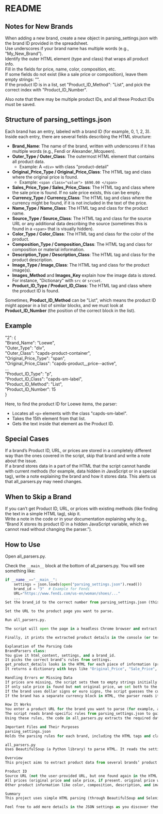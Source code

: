 # README

## Notes for New Brands
When adding a new brand, create a new object in parsing_settings.json with the brand ID provided in the spreadsheet.  
Use underscores if your brand name has multiple words (e.g., "My_New_Brand").  
Identify the outer HTML element (type and class) that wraps all product info.  
Fill in the fields for price, name, color, composition, etc.  
If some fields do not exist (like a sale price or composition), leave them empty strings: "".  
If the product ID is in a list, set "Product_ID_Method": "List", and pick the correct index with "Product_ID_Number".

Also note that there may be multiple product IDs, and all these Product IDs must be saved.

## Structure of parsing_settings.json
Each brand has an entry, labeled with a brand ID (for example, 0, 1, 2, 3). Inside each entry, there are several fields describing the HTML structure:

- **Brand_Name**: The name of the brand, written with underscores if it has multiple words (e.g., Fendi or Alexander_Mcqueen).  
- **Outer_Type / Outer_Class**: The outermost HTML element that contains all product data.  
  - Example: A `<div>` with class "product-detail"  
- **Original_Price_Type / Original_Price_Class**: The HTML tag and class where the original price is found.  
  - Example: `<span class="value"> $690.00 </span>`  
- **Sales_Price_Type / Sales_Price_Class**: The HTML tag and class where the sale price is found. If no sale price exists, this can be empty.  
- **Currency_Type / Currency_Class**: The HTML tag and class where the currency might be found, if it is not included in the text of the price.  
- **Name_Type / Name_Class**: The HTML tag and class for the product name.  
- **Source_Type / Source_Class**: The HTML tag and class for the source URL or any additional data describing the source (sometimes this is found in a `<span>` that is visually hidden).  
- **Color_Type / Color_Class**: The HTML tag and class for the color of the product.  
- **Composition_Type / Composition_Class**: The HTML tag and class for composition or material information.  
- **Description_Type / Description_Class**: The HTML tag and class for the product description.  
- **Image_Type / Image_Class**: The HTML tag and class for the product image(s).  
- **Images_Method** and **Images_Key** explain how the image data is stored. For instance, "Dictionary" with `src` or `srcset`.  
- **Product_ID_Type / Product_ID_Class**: The HTML tag and class where the product ID is found.

Sometimes, **Product_ID_Method** can be "List", which means the product ID might appear in a list of similar blocks, and we must look at **Product_ID_Number** (the position of the correct block in the list).

## Example
"2": {  
  "Brand_Name": "Loewe",  
  "Outer_Type": "div",  
  "Outer_Class": "capds-product-container",  
  "Original_Price_Type": "span",  
  "Original_Price_Class": "capds-product__price--active",  
  ...  
  "Product_ID_Type": "p",  
  "Product_ID_Class": "capds-sm-label",  
  "Product_ID_Method": "List",  
  "Product_ID_Number": 15  
}

Here, to find the product ID for Loewe items, the parser:

- Locates all `<p>` elements with the class "capds-sm-label".  
- Takes the 15th element from that list.  
- Gets the text inside that element as the Product ID.

## Special Cases
If a brand’s Product ID, URL, or prices are stored in a completely different way than the ones covered in the script, skip that brand and write a note about the issue.  
If a brand stores data in a part of the HTML that the script cannot handle with current methods (for example, data hidden in JavaScript or in a special tag), write a note explaining the brand and how it stores data. This alerts us that all_parsers.py may need changes.

## When to Skip a Brand
If you can’t get Product ID, URL, or prices with existing methods (like finding the text in a simple HTML tag), skip it.  
Write a note in the code or in your documentation explaining why (e.g., “Brand X stores its product ID in a hidden JavaScript variable, which we cannot read without changing the parser.”).

## How to Use
Open all_parsers.py.

Check the `__main__` block at the bottom of all_parsers.py. You will see something like:

```python
if __name__=="__main__":
    settings = json.loads(open("parsing_settings.json").read())
    brand_id = "3"  # Example for Fendi
    URL="https://www.fendi.com/us-en/woman/shoes/..."
    ...
Set the brand_id to the correct number from parsing_settings.json (this number matches the brand entry you want to parse).

Set the URL to the product page you want to parse.

Run all_parsers.py.

The script will open the page in a headless Chrome browser and extract data using the rules from parsing_settings.json.

Finally, it prints the extracted product details in the console (or terminal).

Explanation of the Parsing Code
BrandParsers class:
You give it html_content, settings, and a brand_id.
It picks the correct brand’s rules from settings.
get_product_details looks in the HTML for each piece of information (price, color, name, images, etc.).
It returns a dictionary with keys like "Original_Price", "Sale_Price", "Color", "Product ID", and so on.

Handling Errors or Missing Data
If prices are missing, the script sets them to empty strings initially.
If only sale price is found but not original price, we set both to the same value.
If the brand uses dollar signs or euro signs, the script guesses the currency.
If the brand has a separate currency block in HTML, the parser reads it, too.

How It Works
You enter a product URL for the brand you want to parse (for example, a Fendi product URL).
The script reads brand-specific rules from parsing_settings.json to guide how the HTML is parsed.
Using these rules, the code in all_parsers.py extracts the required data from the HTML content.

Important Files and Their Purposes
parsing_settings.json
Holds the parsing rules for each brand, including the HTML tags and classes to look for.

all_parsers.py
Uses BeautifulSoup (a Python library) to parse HTML. It reads the settings from parsing_settings.json and attempts to gather product information based on those settings.

Overview
This project aims to extract product data from several brands’ product pages. It looks for:

Product ID
Source URL (not the user-provided URL, but one found again in the HTML source)
All prices (original price and sale price, if present. original price will always be larger)
Other product information like color, composition, description, and images is also collected if it can be found on the product page. Each brand must provide at least Product ID, URL, and all prices to be considered complete.

Summary
This project uses simple HTML parsing (through BeautifulSoup and Selenium) to collect product information. The instructions for each brand live in parsing_settings.json. If a brand changes its website or uses a format not covered by the existing methods, you will need to update parsing_settings.json or possibly modify all_parsers.py. Always document any issues you find or any special cases that require additional code changes.

Feel free to add more details in the JSON settings as you discover them. The main goal is to consistently capture the Product ID, URL, and prices for every brand.
